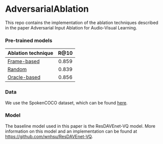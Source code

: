 # AdversarialAblation
This repo contains the implementation of the ablation techniques described in the paper Adversarial Input Ablation for Audio-Visual Learning.

### Pre-trained models
| Ablation technique  | R@10          |
| -------------       |:-------------:| 
| [Frame-based](https://drive.google.com/file/d/1HGrDrhu08EAboYU6BmPsYb2d9e-G5_Xu/view?usp=sharing)      | 0.859         | 
| [Random](https://drive.google.com/file/d/1U438zkyv4kP9JpgOX59K2mm-x2xkDDao/view?usp=sharing)           | 0.839         |
| [Oracle-based](https://drive.google.com/file/d/1aYJEykHK90fSvaBzYFHxvH13_CNITHB6/view?usp=sharing)      | 0.856         | 
### Data
We use the SpokenCOCO dataset, which can be found [here](https://groups.csail.mit.edu/sls/downloads/placesaudio/index.cgi). 

### Model
The baseline model used in this paper is the ResDAVEnet-VQ model. More information on this model and an implementation can be found at https://github.com/wnhsu/ResDAVEnet-VQ.


